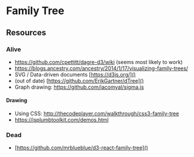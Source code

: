# Family Tree


## Resources

### Alive

* https://github.com/cpettitt/dagre-d3/wiki (seems most likely to work)
* https://blogs.ancestry.com/ancestry/2014/1/17/visualizing-family-trees/
* SVG / Data-driven documents [https://d3js.org/]()
* (out of date) [https://github.com/ErikGartner/dTree]()
* Graph drawing: https://github.com/jacomyal/sigma.js

#### Drawing

* Using CSS: http://thecodeplayer.com/walkthrough/css3-family-tree
* https://jsplumbtoolkit.com/demos.html

### Dead

* [https://github.com/mrblueblue/d3-react-family-tree]()



